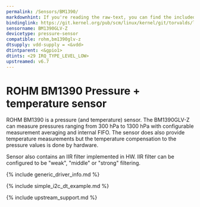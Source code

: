 ```yaml
---
permalink: /Sensors/BM1390/
markdownhint: If you're reading the raw-text, you can find the included stuff from the _includes folder. Or you can head to the pages in https://rohmsemiconductor.github.io/Linux-Kernel-Sensor-Drivers/
bindinglink: https://git.kernel.org/pub/scm/linux/kernel/git/torvalds/linux.git/tree/Documentation/devicetree/bindings/iio/pressure/rohm,bm1390.yaml
sensorname: BM1390GLV-Z
devicetype: pressure-sensor
compatible: rohm,bm1390glv-z
dtsupply: vdd-supply = <&vdd>
dtintparent: <&gpio1>
dtints: <29 IRQ_TYPE_LEVEL_LOW>
upstreamed: v6.7
---
```


# ROHM BM1390 Pressure + temperature sensor

ROHM BM1390 is a pressure (and temperature) sensor.
The BM1390GLV-Z can measure pressures ranging from 300 hPa to 1300 hPa with
configurable measurement averaging and internal FIFO. The sensor does also
provide temperature measurements but the temperature compensation to the
pressure values is done by hardware.

Sensor also contains an IIR filter implemented in HW. IIR filter can be
configured to be "weak", "middle" or "strong" filtering.

{% include generic_driver_info.md %}

{% include simple_i2c_dt_example.md %}

{% include upstream_support.md %}
